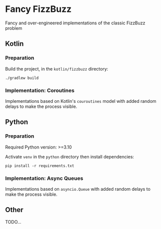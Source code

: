 # Fancy FizzBuzz

Fancy and over-engineered implementations of the classic FizzBuzz problem

## Kotlin

### Preparation

Build the project, in the `kotlin/fizzbuzz` directory:

```shell
./gradlew build
```

### Implementation: Coroutines

Implementations based on Kotlin's `couroutines` model with added random delays to make the process visible.

## Python

### Preparation

Required Python version: >=3.10

Activate `venv` in the `python` directory then install dependencies:

```shell
pip install -r requirements.txt
```

### Implementation: Async Queues

Implementations based on `asyncio.Queue` with added random delays to make the process visible.

## Other

TODO...
